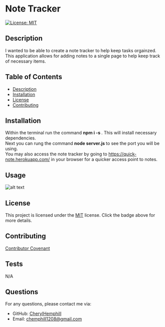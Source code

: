 
# Note Tracker

[![License: MIT](https://img.shields.io/badge/License-MIT-yellow.svg)](https://opensource.org/licenses/MIT)

## Description
I wanted to be able to create a note tracker to help keep tasks orgainzed. This application allows for adding notes to a single page to help keep track of necessary items.

## Table of Contents
* [Description](#description)
* [Installation](#installation)
* [License](#license)
* [Contributing](#contributing)

## Installation
Within the terminal run the command <b> npm i -s </b>. This will install necessary dependencies. <br> Next you can rung the command <b> node server.js </b> to see the port you will be using. <br> You may also access the note tracker by going to   https://quick-note.herokuapp.com/ in your browser for a quicker access point to notes.

## Usage

![alt 
text](public/assets/screenshot.png)

## License

This project is licensed under the [MIT](https://opensource.org/licenses/MIT) license. Click the badge above for more details.


## Contributing
 [Contributor Covenant](https://www.contributor-covenant.org/)

## Tests
N/A

## Questions
For any questions, please contact me via:
* GitHub: [CherylHemphill](https://github.com/CherylHemphill)
* Email: chemphill1208@gmail.com
